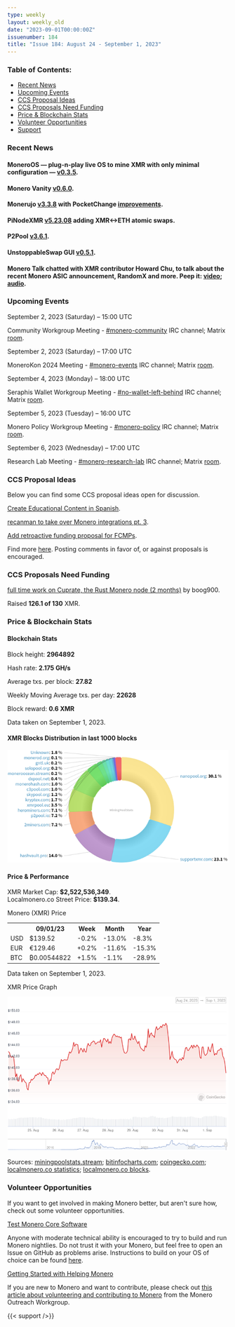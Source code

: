 ```yaml
---
type: weekly
layout: weekly_old
date: "2023-09-01T00:00:00Z"
issuenumber: 184
title: "Issue 184: August 24 - September 1, 2023"
---
```


<h3>Table of Contents:</h3>
<ul class="contents">
    <li><a href="#news">Recent News</a></li>
    <li><a href="#events">Upcoming Events</a></li>
    <li><a href="#ideas">CCS Proposal Ideas</a></li>
    <li><a href="#proposals">CCS Proposals Need Funding</a></li>
    <li><a href="#stats">Price & Blockchain Stats</a></li>
    <li><a href="#volunteer">Volunteer Opportunities</a></li>
    <li><a href="#support">Support</a></li>
</ul>

<h3 id="news">Recent News</h3>

<div class="newsbyte">
    <h4>MoneroOS — plug-n-play live OS to mine XMR with only minimal configuration — <a href="https://github.com/4rkal/moneroOS/releases/tag/v0.3.5" target="_blank">v0.3.5</a>.</h4>
</div>

<div class="newsbyte">
    <h4>Monero Vanity <a href="https://github.com/hinto-janai/monero-vanity/releases/tag/v0.6.0" target="_blank">v0.6.0</a>.</h4>
</div>

<div class="newsbyte">
    <h4>Monerujo <a href="https://github.com/m2049r/xmrwallet/releases/tag/v3.3.8" target="_blank">v3.3.8</a> with PocketChange <a href="https://old.reddit.com/r/Monerujo/comments/164tklr/weve_released_an_updated_version_of_monerujo_on/" target="_blank">improvements</a>.</h4>
</div>

<div class="newsbyte">
    <h4>PiNodeXMR <a href="https://old.reddit.com/r/Monero/comments/164tise/pinodexmr_adds_atomic_swaps_beta/" target="_blank">v5.23.08</a> adding XMR<->ETH atomic swaps.</h4>
</div>

<div class="newsbyte">
    <h4>P2Pool <a href="https://github.com/SChernykh/p2pool/releases/tag/v3.6.1" target="_blank">v3.6.1</a>.</h4>
</div>

<div class="newsbyte">
    <h4>UnstoppableSwap GUI <a href="https://github.com/UnstoppableSwap/unstoppableswap-gui/releases/tag/v0.5.1" target="_blank">v0.5.1</a>.</h4>
</div>

<div class="newsbyte">
    <h4>Monero Talk chatted with XMR contributor Howard Chu, to talk about the recent Monero ASIC announcement, RandomX and more. Peep it: <a href="https://piped.adminforge.de/watch?v=T9BFnn2-TDM" target="_blank">video</a>; <a href="https://www.monerotalk.live/has-bitmain-created-a-randomx-monero-asic-w-howard-chu-epi280" target="_blank">audio</a>.</h4>
</div>

<h3 id="events">Upcoming Events</h3>

<div class="event">
    <p class="date" markdown="1">September 2, 2023 (Saturday) – 15:00 UTC</p>
    <p markdown="1">Community Workgroup Meeting - <a href="irc://irc.libera.chat/#monero-community" target="_blank">#monero-community</a> IRC channel; Matrix <a href="https://matrix.to/#/#monero-community:monero.social" target="_blank">room</a>.</p>
</div>

<div class="event">
    <p class="date" markdown="1">September 2, 2023 (Saturday) – 17:00 UTC</p>
    <p markdown="1">MoneroKon 2024 Meeting - <a href="irc://irc.libera.chat/#monero-events" target="_blank">#monero-events</a> IRC channel; Matrix <a href="https://matrix.to/#/#monero-events:monero.social" target="_blank">room</a>.</p>
</div>

<div class="event">
    <p class="date" markdown="1">September 4, 2023 (Monday) – 18:00 UTC</p>
    <p markdown="1">Seraphis Wallet Workgroup Meeting - <a href="irc://irc.libera.chat/#no-wallet-left-behind" target="_blank">#no-wallet-left-behind</a> IRC channel; Matrix <a href="https://matrix.to/#/#no-wallet-left-behind:monero.social" target="_blank">room</a>.</p>
</div>

<div class="event">
    <p class="date" markdown="1">September 5, 2023 (Tuesday) – 16:00 UTC</p>
    <p markdown="1">Monero Policy Workgroup Meeting - <a href="irc://irc.libera.chat/#monero-policy" target="_blank">#monero-policy</a> IRC channel; Matrix <a href="https://matrix.to/#/#monero-policy:monero.social" target="_blank">room</a>.</p>
</div>

<div class="event">
    <p class="date" markdown="1">September 6, 2023 (Wednesday) – 17:00 UTC</p>
    <p markdown="1">Research Lab Meeting - <a href="irc://irc.libera.chat/#monero-research-lab" target="_blank">#monero-research-lab</a> IRC channel; Matrix <a href="https://matrix.to/#/#monero-research-lab:monero.social" target="_blank">room</a>.</p>
</div>

<h3 id="ideas">CCS Proposal Ideas</h3>

<p>Below you can find some CCS proposal ideas open for discussion.</p>

<div class="proposal">
<p><a href="https://repo.getmonero.org/monero-project/ccs-proposals/-/merge_requests/406" target="_blank">Create Educational Content in Spanish</a>.</p>
</div>

<div class="proposal">
<p><a href="https://repo.getmonero.org/monero-project/ccs-proposals/-/merge_requests/402" target="_blank">recanman to take over Monero integrations pt. 3</a>.</p>
</div>

<div class="proposal">
<p><a href="https://repo.getmonero.org/monero-project/ccs-proposals/-/merge_requests/403" target="_blank">Add retroactive funding proposal for FCMPs</a>.</p>
</div>

<div class="proposal">
<p>Find more <a href="https://ccs.getmonero.org/ideas/" target="_blank">here</a>. Posting comments in favor of, or against proposals is encouraged.</p>
</div>

<h3 id="proposals">CCS Proposals Need Funding</h3>

<div class="proposal">
    <p><a href="https://ccs.getmonero.org/proposals/boog_2_months_cuprate.html" target="_blank">full time work on Cuprate, the Rust Monero node (2 months)</a> by boog900.</p>
    <p>Raised <b>126.1 of 130</b> XMR.</p>
</div>

<h3 id="stats">Price & Blockchain Stats</h3>

<h4 class="stat">Blockchain Stats</h4>

<div class="bcstats">
    <p>Block height: <b>2964892</b></p>
    <p>Hash rate: <b>2.175 GH/s</b></p>
    <p>Average txs. per block: <b>27.82</b></p>
    <p>Weekly Moving Average txs. per day: <b>22628</b></p>
    <p>Block reward: <b>0.6 XMR</b></p>
</div>
<p class="note">Data taken on September 1, 2023.</p>

<h4 class="stat">XMR Blocks Distribution in last 1000 blocks</h4>
<p><img src="/img/hashrate-pool-distribution-09011.png" alt="Hashrate Pool Distribution Pie Chart"/></p>

<h4 class="stat" id="price-stat">Price & Performance</h4>

<div class="price-intro">XMR Market Cap: <b>$2,522,536,349</b>.<br/>Localmonero.co Street Price: <b>$139.34</b>.</div>

<p class="table-title">Monero (XMR) Price</p>
<table class="price-table">
  <tr class="row1">
    <th></th>
    <th>09/01/23</th>
    <th>Week</th>
    <th>Month</th>
    <th>Year</th>
  </tr>
  <tr>
    <td data-th="XMR to">USD</td>
    <td data-th="09/01/23">$139.52</td>
    <td data-th="Week" class="red">-0.2%</td>
    <td data-th="Month" class="red">-13.0%</td>
    <td data-th="Year" class="red">-8.3%</td>
  </tr>
  <tr class="row3">
    <td data-th="XMR to">EUR</td>
    <td data-th="09/01/23">€129.46</td>
    <td data-th="Week" class="green">+0.2%</td>
    <td data-th="Month" class="red">-11.6%</td>
    <td data-th="Year" class="red">-15.3%</td>
  </tr>
  <tr>
    <td data-th="XMR to">BTC</td>
    <td data-th="09/01/23">₿0.00544822</td>
    <td data-th="Week" class="green">+1.5%</td>
    <td data-th="Month" class="red">-1.1%</td>
    <td data-th="Year" class="red">-28.9%</td>
  </tr>
</table>
<p class="note">Data taken on September 1, 2023.</p>

<p class="table-title">XMR Price Graph</p>

![XMR Price Graph 08/24/23-09/01/23](/img/weekly-chart-09011.png "XMR Price Graph 08/24/23-09/01/23")

Sources: <a href="https://miningpoolstats.stream/monero" target="_blank">miningpoolstats.stream</a>; <a href="https://bitinfocharts.com/monero/" target="_blank">bitinfocharts.com</a>; <a href="https://www.coingecko.com/en/coins/monero" target="_blank">coingecko.com</a>; <a href="https://localmonero.co/statistics" target="_blank">localmonero.co statistics</a>; <a href="https://localmonero.co/blocks" target="_blank">localmonero.co blocks</a>.

<h3 id="volunteer">Volunteer Opportunities</h3>

<p>If you want to get involved in making Monero better, but aren't sure how, check out some volunteer opportunities.</p>

<div class="newsbyte">
    <p class="date"><a href="https://github.com/monero-project/monero" target="_blank">Test Monero Core Software</a></p>
    <p>Anyone with moderate technical ability is encouraged to try to build and run Monero nightlies. Do not trust it with your Monero, but feel free to open an Issue on GitHub as problems arise. Instructions to build on your OS of choice can be found <a href="https://github.com/monero-project/monero#compiling-monero-from-source" target="_blank">here</a>. </p>
</div>

<div class="newsbyte">
    <p class="date"><a href="https://github.com/monero-project/monero" target="_blank">Getting Started with Helping Monero</a></p>
    <p>If you are new to Monero and want to contribute, please check out <a href="https://web.archive.org/web/20200805013127/https://www.monerooutreach.org/stories/getting-started-helping-monero.html" target="_blank">this article about volunteering and contributing to Monero</a> from the Monero Outreach Workgroup. </p>
</div>

{{< support />}}

